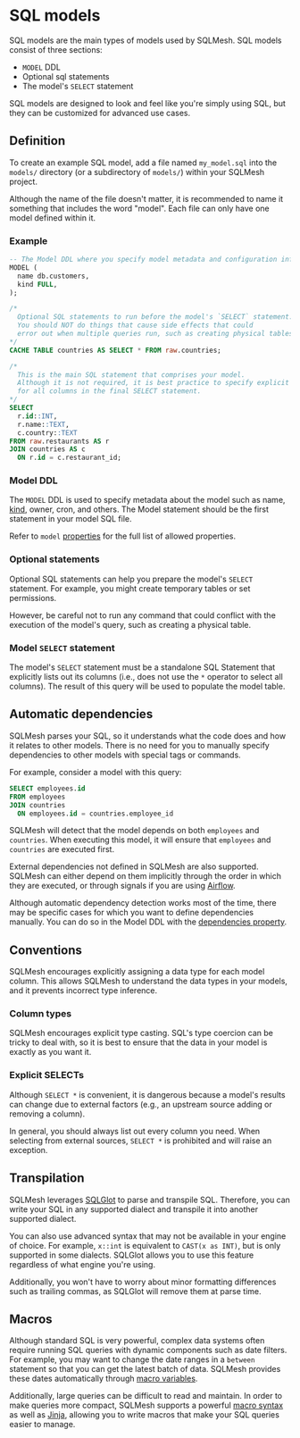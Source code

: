 # SQL models

SQL models are the main types of models used by SQLMesh. SQL models consist of three sections:

* `MODEL` DDL
* Optional sql statements
* The model's `SELECT` statement

SQL models are designed to look and feel like you're simply using SQL, but they can be customized for advanced use cases.

## Definition
To create an example SQL model, add a file named `my_model.sql` into the `models/` directory (or a subdirectory of `models/`) within your SQLMesh project. 

Although the name of the file doesn't matter, it is recommended to name it something that includes the word "model". Each file can only have one model defined within it.

### Example
```sql linenums="1"
-- The Model DDL where you specify model metadata and configuration information.
MODEL (
  name db.customers,
  kind FULL,
);

/*
  Optional SQL statements to run before the model's `SELECT` statement.
  You should NOT do things that cause side effects that could
  error out when multiple queries run, such as creating physical tables.
*/
CACHE TABLE countries AS SELECT * FROM raw.countries;

/*
  This is the main SQL statement that comprises your model.
  Although it is not required, it is best practice to specify explicit types
  for all columns in the final SELECT statement.
*/
SELECT
  r.id::INT,
  r.name::TEXT,
  c.country::TEXT
FROM raw.restaurants AS r
JOIN countries AS c
  ON r.id = c.restaurant_id;
```

### Model DDL
The `MODEL` DDL is used to specify metadata about the model such as name, [kind](./model_kinds.md), owner, cron, and others. The Model statement should be the first statement in your model SQL file.

Refer to `model` [properties](./overview.md#properties) for the full list of allowed properties.

### Optional statements
Optional SQL statements can help you prepare the model's `SELECT` statement. For example, you might create temporary tables or set permissions. 

However, be careful not to run any command that could conflict with the execution of the model's query, such as creating a physical table.

### Model `SELECT` statement
The model's `SELECT` statement must be a standalone SQL Statement that explicitly lists out its columns (i.e., does not use the `*` operator to select all columns). The result of this query will be used to populate the model table.

## Automatic dependencies
SQLMesh parses your SQL, so it understands what the code does and how it relates to other models. There is no need for you to manually specify dependencies to other models with special tags or commands. 

For example, consider a model with this query:

```sql linenums="1"
SELECT employees.id
FROM employees
JOIN countries
  ON employees.id = countries.employee_id
```

SQLMesh will detect that the model depends on both `employees` and `countries`. When executing this model, it will ensure that `employees` and `countries` are executed first. 

External dependencies not defined in SQLMesh are also supported. SQLMesh can either depend on them implicitly through the order in which they are executed, or through signals if you are using [Airflow](../../integrations/airflow.md).

Although automatic dependency detection works most of the time, there may be specific cases for which you want to define dependencies manually. You can do so in the Model DDL with the [dependencies property](./overview.md#properties).

## Conventions
SQLMesh encourages explicitly assigning a data type for each model column. This allows SQLMesh to understand the data types in your models, and it prevents incorrect type inference.

### Column types
SQLMesh encourages explicit type casting. SQL's type coercion can be tricky to deal with, so it is best to ensure that the data in your model is exactly as you want it.

### Explicit SELECTs
Although `SELECT *` is convenient, it is dangerous because a model's results can change due to external factors (e.g., an upstream source adding or removing a column). 

In general, you should always list out every column you need. When selecting from external sources, `SELECT *` is prohibited and will raise an exception.

## Transpilation
SQLMesh leverages [SQLGlot](https://github.com/tobymao/sqlglot) to parse and transpile SQL. Therefore, you can write your SQL in any supported dialect and transpile it into another supported dialect. 

You can also use advanced syntax that may not be available in your engine of choice. For example, `x::int` is equivalent to `CAST(x as INT)`, but is only supported in some dialects. SQLGlot allows you to use this feature regardless of what engine you're using. 

Additionally, you won't have to worry about minor formatting differences such as trailing commas, as SQLGlot will remove them at parse time.

## Macros
Although standard SQL is very powerful, complex data systems often require running SQL queries with dynamic components such as date filters. For example, you may want to change the date ranges in a `between` statement so that you can get the latest batch of data. SQLMesh provides these dates automatically through [macro variables](../macros.md#variables).

Additionally, large queries can be difficult to read and maintain. In order to make queries more compact, SQLMesh supports a powerful [macro syntax](../macros.md) as well as [Jinja](https://jinja.palletsprojects.com/en/3.1.x/), allowing you to write macros that make your SQL queries easier to manage.
